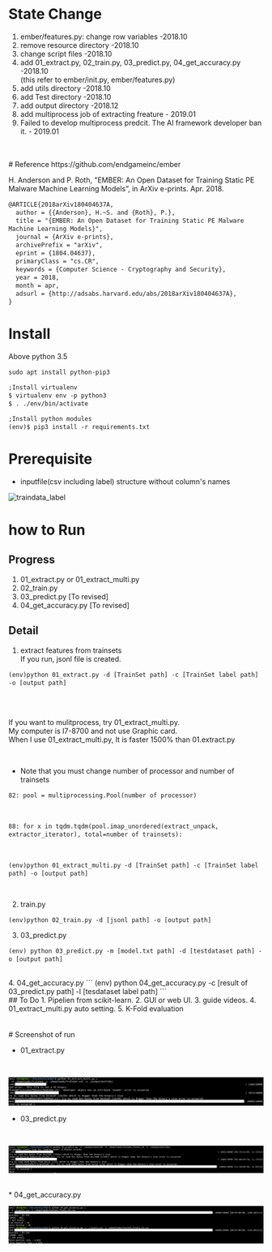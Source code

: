# State Change
1. ember/features.py: change row variables -2018.10  
2. remove resource directory -2018.10  
3. change script files -2018.10  
4. add 01_extract.py, 02_train.py, 03_predict.py, 04_get_accuracy.py  -2018.10   
(this refer to ember/init.py, ember/features.py)
5. add utils directory  -2018.10 
6. add Test directory  -2018.10 
7. add output directory -2018.12   
8. add multiprocess job of extracting freature - 2019.01
9. Failed to develop multiprocess predcit. The AI framework developer ban it. - 2019.01
<br />
<br />
# Reference
https://github.com/endgameinc/ember  

H. Anderson and P. Roth, "EMBER: An Open Dataset for Training Static PE Malware Machine Learning Models”, in ArXiv e-prints. Apr. 2018.  

```
@ARTICLE{2018arXiv180404637A,  
  author = {{Anderson}, H.~S. and {Roth}, P.},  
  title = "{EMBER: An Open Dataset for Training Static PE Malware Machine Learning Models}",  
  journal = {ArXiv e-prints},  
  archivePrefix = "arXiv",  
  eprint = {1804.04637},  
  primaryClass = "cs.CR",  
  keywords = {Computer Science - Cryptography and Security},  
  year = 2018,  
  month = apr,  
  adsurl = {http://adsabs.harvard.edu/abs/2018arXiv180404637A},  
}  
```  
  
# Install
Above python 3.5    

```
sudo apt install python-pip3
```

```
;Install virtualenv
$ virtualenv env -p python3
$ . ./env/bin/activate
```
  
```
;Install python modules
(env)$ pip3 install -r requirements.txt
```

# Prerequisite
* inputfile(csv including label) structure without column's names  

![traindata_label](screenshot/traindata_label.png)

# how to Run
## Progress
1. 01_extract.py or 01_extract_multi.py 
2. 02_train.py
3. 03_predict.py [To revised]
4. 04_get_accuracy.py [To revised]

## Detail
1. extract features from trainsets  
If you run, jsonl file is created.
```
(env)python 01_extract.py -d [TrainSet path] -c [TrainSet label path] -o [output path]
```
<br /> 
<br />     

If you want to mulitprocess, try 01_extract_multi.py.   
My computer is I7-8700 and not use Graphic card.    
When I use 01_extract_multi.py, It is faster 1500% than 01.extract.py    


<br /> 

* Note that you must change number of processor and number of trainsets  
```
82: pool = multiprocessing.Pool(number of processor)
```

<br /> 


```
88: for x in tqdm.tqdm(pool.imap_unordered(extract_unpack, extractor_iterator), total=number of trainsets):
```

<br /> 

```
(env)python 01_extract_multi.py -d [TrainSet path] -c [TrainSet label path] -o [output path]
```

<br /> 

2. train.py  

```
(env)python 02_train.py -d [jsonl path] -o [output path]
``` 

3. 03_predict.py
```
(env) python 03_predict.py -m [model.txt path] -d [testdataset path] -o [output path]
```
<br />  
4. 04_get_accuracy.py
```
(env) python 04_get_accuracy.py -c [result of 03_predict.py path] -l [tesdataset label path]
```
<br />
## To Do
1. Pipelien from scikit-learn.  
2. GUI or web UI.  
3. guide videos.  
4. 01_extract_multi.py auto setting.  
5. K-Fold evaluation  
<br />  
<br />  
<br />  
# Screenshot of run 

* 01_extract.py
<br /> 

![extract.py](screenshot/01_extract_multi.png)  

* 03_predict.py
<br /> 

![predict.py](screenshot/03_predict.png)  

<br /> 
* 04_get_accuracy.py  

![get_accuracy.py](screenshot/04_get_accuracy.png)  
